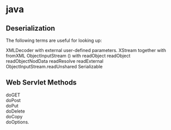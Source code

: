 # java

## Deserialization
The following terms are useful for looking up: 

  XMLDecoder with external user-defined parameters. 
  XStream together with fromXML 
  ObjectInputStream () with readObject 
  readObject 
  readObjectNodData 
  readResolve 
  readExternal 
  ObjectInputStream.readUnshared 
  Serializable 
  
## Web Servlet Methods
doGET  
doPost  
doPut  
doDelete  
doCopy  
doOptions. 
